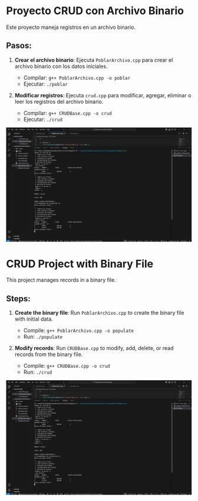 
# Proyecto CRUD con Archivo Binario

Este proyecto maneja registros en un archivo binario.

## Pasos:

1. **Crear el archivo binario**: Ejecuta `PoblarArchivo.cpp` para crear el archivo binario con los datos iniciales.
   - Compilar: `g++ PoblarArchivo.cpp -o poblar`
   - Ejecutar: `./poblar`

2. **Modificar registros**: Ejecuta `crud.cpp` para modificar, agregar, eliminar o leer los registros del archivo binario.
   - Compilar: `g++ CRUDBase.cpp -o crud`
   - Ejecutar: `./crud`


![Screenshot](./Crud.png)


# CRUD Project with Binary File

This project manages records in a binary file.

## Steps:

1. **Create the binary file**: Run `PoblarArchivo.cpp` to create the binary file with initial data.
   - Compile: `g++ PoblarArchivo.cpp -o populate`
   - Run: `./populate`

2. **Modify records**: Run `CRUDBase.cpp` to modify, add, delete, or read records from the binary file.
   - Compile: `g++ CRUDBase.cpp -o crud`
   - Run: `./crud`

![Screenshot](./Crud.png)